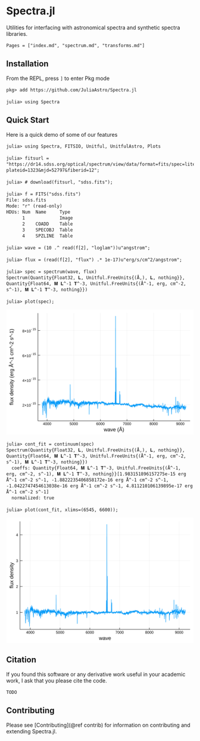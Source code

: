 # Spectra.jl

Utilities for interfacing with astronomical spectra and synthetic spectra libraries.

```@contents
Pages = ["index.md", "spectrum.md", "transforms.md"]
```

## Installation

From the REPL, press `]` to enter Pkg mode

```julia-repl
pkg> add https://github.com/JuliaAstro/Spectra.jl

julia> using Spectra
```

## Quick Start

Here is a quick demo of some of our features

```jldoctest guide
julia> using Spectra, FITSIO, Unitful, UnitfulAstro, Plots

julia> fitsurl = "https://dr14.sdss.org/optical/spectrum/view/data/format=fits/spec=lite?plateid=1323&mjd=52797&fiberid=12";

julia> # download(fitsurl, "sdss.fits");

julia> f = FITS("sdss.fits")
File: sdss.fits
Mode: "r" (read-only)
HDUs: Num  Name     Type
      1             Image
      2    COADD    Table
      3    SPECOBJ  Table
      4    SPZLINE  Table

julia> wave = (10 .^ read(f[2], "loglam"))u"angstrom";

julia> flux = (read(f[2], "flux") .* 1e-17)u"erg/s/cm^2/angstrom";

julia> spec = spectrum(wave, flux)
Spectrum(Quantity{Float32, 𝐋, Unitful.FreeUnits{(Å,), 𝐋, nothing}}, Quantity{Float64, 𝐌 𝐋^-1 𝐓^-3, Unitful.FreeUnits{(Å^-1, erg, cm^-2, s^-1), 𝐌 𝐋^-1 𝐓^-3, nothing}})

julia> plot(spec);
```

![](assets/sdss.svg)

```jldoctest guide
julia> cont_fit = continuum(spec)
Spectrum(Quantity{Float32, 𝐋, Unitful.FreeUnits{(Å,), 𝐋, nothing}}, Quantity{Float64, 𝐌 𝐋^-1 𝐓^-3, Unitful.FreeUnits{(Å^-1, erg, cm^-2, s^-1), 𝐌 𝐋^-1 𝐓^-3, nothing}})
  coeffs: Quantity{Float64, 𝐌 𝐋^-1 𝐓^-3, Unitful.FreeUnits{(Å^-1, erg, cm^-2, s^-1), 𝐌 𝐋^-1 𝐓^-3, nothing}}[1.983151896157275e-15 erg Å^-1 cm^-2 s^-1, -1.8822235406858172e-16 erg Å^-1 cm^-2 s^-1, -1.0422747454613038e-16 erg Å^-1 cm^-2 s^-1, 4.811210106139895e-17 erg Å^-1 cm^-2 s^-1]
  normalized: true

julia> plot(cont_fit, xlims=(6545, 6600));
```

![](assets/sdss_cont.svg)

## Citation

If you found this software or any derivative work useful in your academic work, I ask that you please cite the code.

```
TODO
```

## Contributing

Please see [Contributing](@ref contrib) for information on contributing and extending Spectra.jl.
